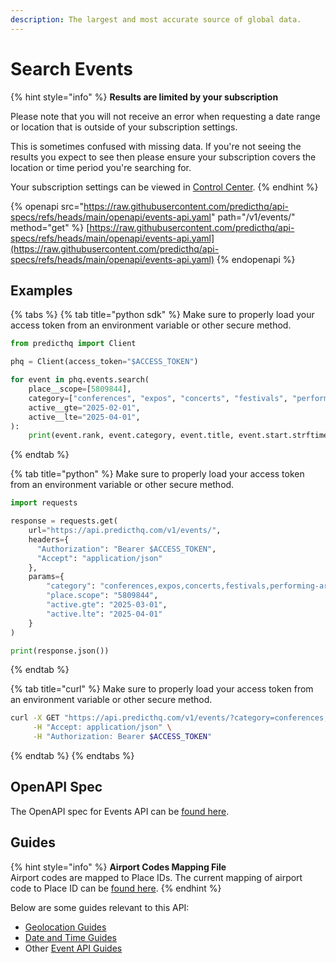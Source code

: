 ```yaml
---
description: The largest and most accurate source of global data.
---
```


# Search Events

{% hint style="info" %}
**Results are limited by your subscription**

Please note that you will not receive an error when requesting a date range or location that is outside of your subscription settings.

This is sometimes confused with missing data. If you're not seeing the results you expect to see then please ensure your subscription covers the location or time period you're searching for.

Your subscription settings can be viewed in [Control Center](https://control.predicthq.com/settings/plans).
{% endhint %}

{% openapi src="https://raw.githubusercontent.com/predicthq/api-specs/refs/heads/main/openapi/events-api.yaml" path="/v1/events/" method="get" %}
[https://raw.githubusercontent.com/predicthq/api-specs/refs/heads/main/openapi/events-api.yaml](https://raw.githubusercontent.com/predicthq/api-specs/refs/heads/main/openapi/events-api.yaml)
{% endopenapi %}

## Examples

{% tabs %}
{% tab title="python sdk" %}
Make sure to properly load your access token from an environment variable or other secure method.

```python
from predicthq import Client

phq = Client(access_token="$ACCESS_TOKEN")

for event in phq.events.search(
    place__scope=[5809844],
    category=["conferences", "expos", "concerts", "festivals", "performing-arts", "community", "sports"],
    active__gte="2025-02-01",
    active__lte="2025-04-01",
):
    print(event.rank, event.category, event.title, event.start.strftime("%Y-%m-%d"))

```
{% endtab %}

{% tab title="python" %}
Make sure to properly load your access token from an environment variable or other secure method.

```python
import requests

response = requests.get(
    url="https://api.predicthq.com/v1/events/",
    headers={
      "Authorization": "Bearer $ACCESS_TOKEN",
      "Accept": "application/json"
    },
    params={
        "category": "conferences,expos,concerts,festivals,performing-arts,community,sports",
        "place.scope": "5809844",
        "active.gte": "2025-03-01",
        "active.lte": "2025-04-01"
    }
)

print(response.json())
```
{% endtab %}

{% tab title="curl" %}
Make sure to properly load your access token from an environment variable or other secure method.

```bash
curl -X GET "https://api.predicthq.com/v1/events/?category=conferences,expos,concerts,festivals,performing-arts,community,sports&place.scope=5809844&active.gte=2025-03-01&active.lte=2025-04-01" \
     -H "Accept: application/json" \
     -H "Authorization: Bearer $ACCESS_TOKEN"
```
{% endtab %}
{% endtabs %}

## OpenAPI Spec

The OpenAPI spec for Events API can be [found here](https://github.com/predicthq/api-specs/blob/main/openapi/events-api.yaml).

## Guides

{% hint style="info" %}
**Airport Codes Mapping File**\
Airport codes are mapped to Place IDs. The current mapping of airport code to Place ID can be [found here](https://github.com/predicthq/api-specs/blob/main/data/airport-codes.csv).
{% endhint %}

Below are some guides relevant to this API:

* [Geolocation Guides](../../getting-started/guides/geolocation-guides/)
* [Date and Time Guides](../../getting-started/guides/date-and-time-guides/)
* Other [Event API Guides](../../getting-started/guides/events-api-guides/)
